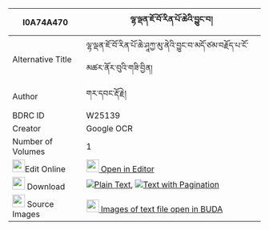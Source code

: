 |I0A74A470|ལྷ་ལྡན་ཇོ་བོ་རིན་པོ་ཆེའི་བྱུང་བ། 
| --- | --- 
|Alternative Title |ལྷ་ལྡན་ཇོ་བོ་རིན་པོ་ཆེ་ཤཱཀྱ་མུ་ནེའི་བྱུང་བ་མདོ་ཙམ་བརྗོད་པ་ངོ་མཚར་ནོར་བུའི་གཟི་བྱིན།
|Author| གར་དབང་རྡོ་རྗེ།
|BDRC ID | W25139
|Creator | Google OCR
|Number of Volumes| 1
|<img width="25" src="https://img.icons8.com/color/25/000000/edit-property.png">Edit Online| [<img width="25" src="https://avatars.githubusercontent.com/u/45091458?s=200&v=4"> Open in Editor](http://editor.openpecha.org/I0A74A470)
|<img width="25" src="https://img.icons8.com/fluent/48/000000/download-2.png"/>  Download | [![](https://img.icons8.com/color/20/000000/txt.png)Plain Text](https://github.com/Openpecha/I0A74A470/releases/download/v1/lhaden_jowo_rinpoche_i_jungwa_plain_I0A74A470.zip), [![](https://img.icons8.com/color/20/000000/txt.png)Text with Pagination](https://github.com/Openpecha/I0A74A470/releases/download/v1/lhaden_jowo_rinpoche_i_jungwa_pages_I0A74A470.zip)
|<img width="25" src="https://img.icons8.com/plasticine/100/000000/pictures-folder.png"/>  Source Images | [<img width="25" src="https://library.bdrc.io/icons/BUDA-small.svg"> Images of text file open in BUDA](https://library.bdrc.io/show/bdr:W25139)